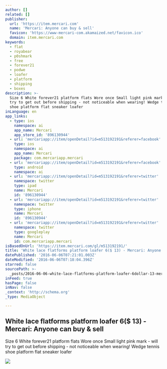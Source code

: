 ```yaml
---
author: []
related: []
publisher:
  url: 'https://item.mercari.com'
  name: 'Mercari: Anyone can buy & sell'
  favicon: 'https://www-mercari-com.akamaized.net/favicon.ico'
  domain: item.mercari.com
keywords:
  - flat
  - royabear
  - p0shmark
  - free
  - forever21
  - podwe
  - loafer
  - platform
  - shipping
  - boxes
description: >-
  Size 6 White forever21 platform flats Wore once Small light pink mark - will
  try to get out before shipping - not noticeable when wearing! Wedge tennis
  shoe platform flat sneaker loafer
inLanguage: en
app_links:
  - type: ios
    namespace: ai
    app_name: Mercari
    app_store_id: '896130944'
  - url: 'mercariapp://item/openDetail?id=m513192191&referer=facebook'
    type: ios
    namespace: ai
    app_name: Mercari
    package: com.mercariapp.mercari
  - url: 'mercariapp://item/openDetail?id=m513192191&referer=facebook'
    type: android
    namespace: ai
  - url: 'mercariapp://item/openDetail?id=m513192191&referer=twitter'
    namespace: twitter
    type: ipad
    name: Mercari
    id: '896130944'
  - url: 'mercariapp://item/openDetail?id=m513192191&referer=twitter'
    namespace: twitter
    type: iphone
    name: Mercari
    id: '896130944'
  - url: 'mercariapp://item/openDetail?id=m513192191&referer=twitter'
    namespace: twitter
    type: googleplay
    name: Mercari
    id: com.mercariapp.mercari
isBasedOnUrl: 'https://item.mercari.com/gl/m513192191/'
title: 'White lace flatforms platform loafer 6($ 13) - Mercari: Anyone can buy & sell'
datePublished: '2016-06-06T07:21:01.003Z'
dateModified: '2016-06-06T07:18:04.396Z'
starred: false
sourcePath: >-
  _posts/2016-06-06-white-lace-flatforms-platform-loafer-6dollar-13-mercari-anyo.md
inFeed: true
hasPage: false
inNav: false
_context: 'http://schema.org'
_type: MediaObject

---
```

<article style=""><h1>White lace flatforms platform loafer 6($ 13) - Mercari: Anyone can buy &amp; sell</h1><p>Size 6 White forever21 platform flats Wore once Small light pink mark - will try to get out before shipping - not noticeable when wearing! Wedge tennis shoe platform flat sneaker loafer</p><img src="https://s3-us-west-2.amazonaws.com/static.mercariapp.com/photos/m513192191_1.jpg?1464638588" /></article>